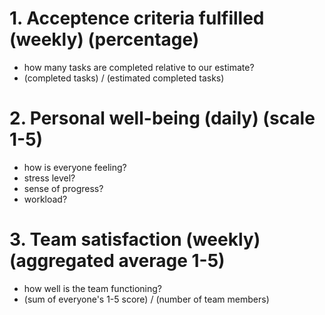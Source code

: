 # 1. Acceptence criteria fulfilled (weekly) (percentage)
* how many tasks are completed relative to our estimate?
* (completed tasks) / (estimated completed tasks) 

# 2. Personal well-being (daily) (scale 1-5)
* how is everyone feeling?
* stress level?
* sense of progress?
* workload?

# 3. Team satisfaction (weekly) (aggregated average 1-5)
* how well is the team functioning?
* (sum of everyone's 1-5 score) / (number of team members)
